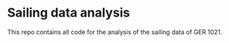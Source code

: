 # Sailing data analysis

This repo contains all code for the analysis of the sailing data of GER 1021.
